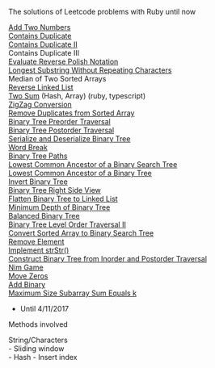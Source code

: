 The solutions of Leetcode problems with Ruby until now

[Add Two Numbers](https://leetcode.com/problems/add-two-numbers/)  
[Contains Duplicate](https://leetcode.com/problems/contains-duplicate/)  
[Contains Duplicate II](https://leetcode.com/problems/contains-duplicate-ii/)  
Contains Duplicate III  
[Evaluate Reverse Polish Notation](https://leetcode.com/problems/evaluate-reverse-polish-notation/)  
[Longest Substring Without Repeating Characters](https://leetcode.com/problems/longest-substring-without-repeating-characters/)  
Median of Two Sorted Arrays   
[Reverse Linked List](https://leetcode.com/problems/reverse-linked-list/)  
[Two Sum](https://leetcode.com/problems/two-sum/) (Hash, Array) (ruby, typescript)       
[ZigZag Conversion](https://leetcode.com/problems/zigzag-conversion/)  
[Remove Duplicates from Sorted Array](https://leetcode.com/problems/remove-duplicates-from-sorted-array/)  
[Binary Tree Preorder Traversal](https://leetcode.com/problems/binary-tree-preorder-traversal/)  
[Binary Tree Postorder Traversal](https://leetcode.com/problems/binary-tree-postorder-traversal/)  
[Serialize and Deserialize Binary Tree](https://leetcode.com/problems/serialize-and-deserialize-binary-tree/)  
[Word Break](https://leetcode.com/problems/word-break/)  
[Binary Tree Paths](https://leetcode.com/problems/binary-tree-paths/)  
[Lowest Common Ancestor of a Binary Search Tree](https://leetcode.com/problems/lowest-common-ancestor-of-a-binary-tree/)  
[Lowest Common Ancestor of a Binary Tree](https://leetcode.com/problems/lowest-common-ancestor-of-a-binary-tree/)  
[Invert Binary Tree](https://leetcode.com/problems/invert-binary-tree/)  
[Binary Tree Right Side View](https://leetcode.com/problems/binary-tree-right-side-view/)  
[Flatten Binary Tree to Linked List](https://leetcode.com/problems/flatten-binary-tree-to-linked-list/)  
[Minimum Depth of Binary Tree](https://leetcode.com/problems/minimum-depth-of-binary-tree/)  
[Balanced Binary Tree](https://leetcode.com/problems/balanced-binary-tree/)  
[Binary Tree Level Order Traversal II](https://leetcode.com/problems/binary-tree-level-order-traversal-ii/)    
[Convert Sorted Array to Binary Search Tree](https://leetcode.com/problems/convert-sorted-array-to-binary-search-tree/)  
[Remove Element](https://leetcode.com/problems/remove-element/)  
[Implement strStr()](https://leetcode.com/problems/implement-strstr/)  
[Construct Binary Tree from Inorder and Postorder Traversal](https://leetcode.com/problems/construct-binary-tree-from-inorder-and-postorder-traversal/)  
[Nim Game](https://leetcode.com/problems/nim-game/)  
[Move Zeros](https://leetcode.com/problems/move-zeroes/)  
[Add Binary](https://leetcode.com/problems/add-binary/)  
[Maximum Size Subarray Sum Equals k](https://leetcode.com/problems/maximum-size-subarray-sum-equals-k/#/description)  


- Until 4/11/2017

Methods involved

String/Characters  
    - Sliding window  
    - Hash 
    - Insert index